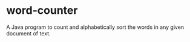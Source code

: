 # word-counter
A Java program to count and alphabetically sort the words in any given document of text.

